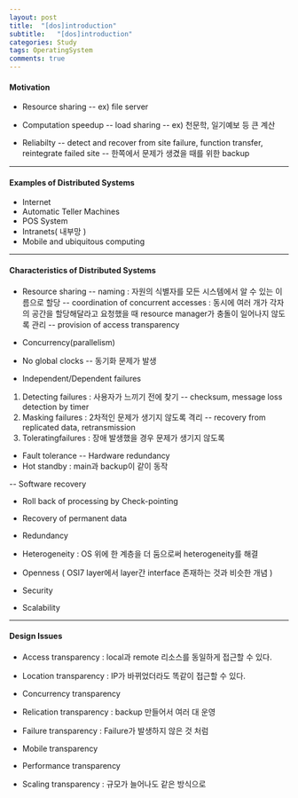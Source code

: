 ```yaml
---
layout: post
title:  "[dos]introduction"
subtitle:   "[dos]introduction"
categories: Study
tags: OperatingSystem
comments: true
---
```


#### Motivation
- Resource sharing
-- ex) file server

- Computation speedup 
-- load sharing
-- ex) 천문학, 일기예보 등 큰 계산

- Reliabilty 
-- detect and recover from site failure, function transfer, reintegrate failed site
-- 한쪽에서 문제가 생겼을 때를 위한 backup

_ _ _

#### Examples of Distributed Systems
- Internet
- Automatic Teller Machines
- POS System
- Intranets( 내부망 )
- Mobile and ubiquitous computing

_ _ _

#### Characteristics of Distributed Systems
- Resource sharing
-- naming : 자원의 식별자를 모든 시스템에서 알 수 있는 이름으로 할당
-- coordination of concurrent accesses : 동시에 여러 개가 각자의 공간을 할당해달라고 요청했을 때 resource manager가 충돌이 일어나지 않도록 관리
-- provision of access transparency

- Concurrency(parallelism)

- No global clocks
-- 동기화 문제가 발생

- Independent/Dependent failures
1) Detecting failures : 사용자가 느끼기 전에 찾기
-- checksum, message loss detection by timer
2) Masking failures : 2차적인 문제가 생기지 않도록 격리
-- recovery from replicated data, retransmission 
3) Toleratingfailures : 장애 발생했을 경우 문제가 생기지 않도록 

- Fault tolerance
-- Hardware redundancy
 - 	Hot standby : main과 backup이 같이 동작

 -- Software recovery
 - Roll back of processing by Check-pointing
 - Recovery of permanent data
	
- Redundancy

- Heterogeneity : OS 위에 한 계층을 더 둠으로써 heterogeneity를 해결

- Openness ( OSI7 layer에서 layer간 interface 존재하는 것과 비슷한 개념 )

- Security
- Scalability

_ _ _

#### Design Issues

- Access transparency
	: local과 remote 리소스를 동일하게 접근할 수 있다.

- Location transparency
	: IP가 바뀌었더라도 똑같이 접근할 수 있다. 

- Concurrency transparency
- Relication transparency
	: backup 만들어서 여러 대 운영

- Failure transparency
	: Failure가 발생하지 않은 것 처럼

- Mobile transparency
- Performance transparency
- Scaling transparency
	: 규모가 늘어나도 같은 방식으로

